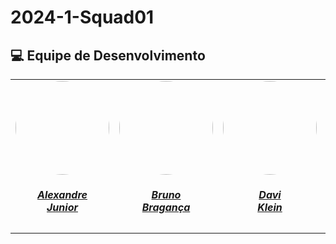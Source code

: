 # 2024-1-Squad01
## 💻 Equipe de Desenvolvimento

<center>
<table style="margin-left: auto; margin-right: auto;">
    <tr>
        <td align="center">
            <a href="https://github.com/AlexandreLJr">
                <img style="border-radius: 50%;" src="https://github.com/AlexandreLJr.png" width="150px;"/>
                <h5 class="text-center">Alexandre<br>Junior</h5>
            </a>
        </td>
        <td align="center">
            <a href="https://github.com/BrunoBReis">
                <img style="border-radius: 50%;" src="https://github.com/BrunoBReis.png" width="150px;"/>
                <h5 class="text-center">Bruno<br>Bragança</h5>
            </a>
        </td>
        <td align="center">
            <a href="https://github.com/davi-Klevy">
                <img style="border-radius: 50%;" src="https://github.com/davi-Klevy.png" width="150px;"/>
                <h5 class="text-center">Davi<br>Klein</h5>
            </a>
        </td>
        <td align="center">
            <a href="https://github.com/manu-sgc">
                <img style="border-radius: 50%;" src="https://github.com/manu-sgc.png" width="150px;"/>
                <h5 class="text-center">Manoela<br>Garcia</h5>
            </a>
        </td>
         <td align="center">
            <a href="https://github.com/pLopess">
                <img style="border-radius: 50%;" src="https://github.com/pLopess.png" width="150px;"/>
                <h5 class="text-center">Pedro<br>Lopes</h5>
            </a>
        </td>
	<td align="center">
            <a href="https://github.com/VHbernardes">
                <img style="border-radius: 50%;" src="https://github.com/VHbernardes.png" width="150px;"/>
                <h5 class="text-center">Victor Hugo<br>Bernardes</h5>
            </a>
        </td>
</table>

</center>
